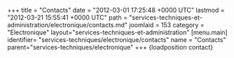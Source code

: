 +++
title = "Contacts"
date = "2012-03-01 17:25:48 +0000 UTC"
lastmod = "2012-03-21 15:55:41 +0000 UTC"
path = "services-techniques-et-administration/electronique/contacts.md"
joomlaid = 153
category = "Electronique"
layout="services-techniques-et-administration"
[menu.main]
  identifier= "services-techniques/electronique/contacts"
  name = "Contacts"
  parent="services-techniques/electronique"
+++
{loadposition contact}